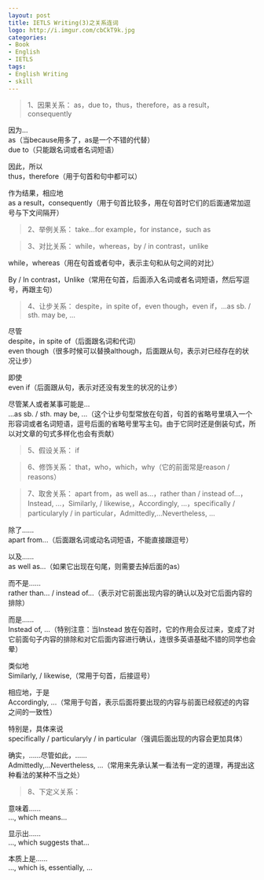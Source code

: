 ```yaml
---
layout: post
title: IETLS Writing(3)之关系连词
logo: http://i.imgur.com/cbCkT9k.jpg
categories:
- Book
- English
- IETLS
tags:
- English Writing
- skill
---
```


> 1、因果关系： as，due to，thus，therefore，as a result，consequently  

因为...  
as（当because用多了，as是一个不错的代替）  
due to（只能跟名词或者名词短语）  

因此，所以  
thus，therefore（用于句首和句中都可以）  

作为结果，相应地  
as a result，consequently（用于句首比较多，用在句首时它们的后面通常加逗号与下文间隔开）  


> 2、举例关系： take...for example，for instance，such as  


> 3、对比关系： while，whereas，by / in contrast，unlike  

while，whereas（用在句首或者句中，表示主句和从句之间的对比）  

By / In contrast，Unlike（常用在句首，后面添入名词或者名词短语，然后写逗号，再跟主句）  


> 4、让步关系： despite，in spite of，even though，even if，...as sb. / sth. may be, ...  

尽管  
despite，in spite of（后面跟名词和代词）  
even though（很多时候可以替换although，后面跟从句，表示对已经存在的状况让步）  

即使  
even if（后面跟从句，表示对还没有发生的状况的让步）  

尽管某人或者某事可能是...  
...as sb. / sth. may be, ...（这个让步句型常放在句首，句首的省略号里填入一个形容词或者名词短语，逗号后面的省略号里写主句。由于它同时还是倒装句式，所以对文章的句式多样化也会有贡献）  

> 5、假设关系： if  


> 6、修饰关系： that，who，which，why（它的前面常是reason / reasons）  


> 7、取舍关系： apart from，as well as...，rather than / instead of...，Instead, ...，Similarly, / likewise,，Accordingly, ...，specifically / particularyly / in particular，Admittedly,...Nevertheless, ...  

除了……  
apart from...（后面跟名词或动名词短语，不能直接跟逗号）  

以及……  
as well as...（如果它出现在句尾，则需要去掉后面的as）  

而不是……  
rather than... / instead of...（表示对它前面出现内容的确认以及对它后面内容的排除）  

而是……  
Instead of, ...（特别注意：当Instead 放在句首时，它的作用会反过来，变成了对它前面句子内容的排除和对它后面内容进行确认，连很多英语基础不错的同学也会晕）  

类似地  
Similarly, / likewise,（常用于句首，后接逗号）  

相应地，于是  
Accordingly, ...（常用于句首，表示后面将要出现的内容与前面已经叙述的内容之间的一致性）  

特别是，具体来说  
specifically / particularyly / in particular（强调后面出现的内容会更加具体）  

确实，……尽管如此，……  
Admittedly,...Nevertheless, ...（常用来先承认某一看法有一定的道理，再提出这种看法的某种不当之处）  


> 8、下定义关系：  

意味着……  
..., which means...  

显示出……  
..., which suggests that...  

本质上是……  
..., which is, essentially, ...  

